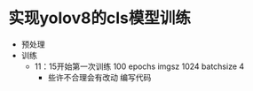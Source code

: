 # 实现yolov8的cls模型训练
- 预处理
- 训练
  - 11：15开始第一次训练 100 epochs   imgsz 1024 batchsize 4
    - 些许不合理会有改动
编写代码
